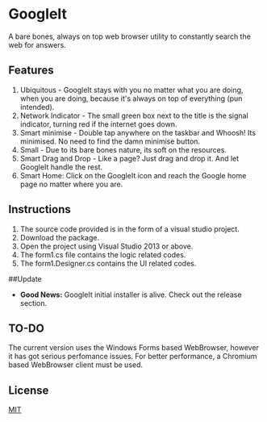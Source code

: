 # GoogleIt
A bare bones, always on top web browser utility to constantly search the web for answers.

## Features
1. Ubiquitous - GoogleIt stays with you no matter what you are doing, when you are doing, because it's always on top of everything (pun intended).
2. Network Indicator - The small green box next to the title is the signal indicator, turning red if the internet goes down.
3. Smart minimise - Double tap anywhere on the taskbar and Whoosh! Its minimised. No need to find the damn minimise button.
4. Small - Due to its bare bones nature, its soft on the resources.
5. Smart Drag and Drop - Like a page? Just drag and drop it. And let GoogleIt handle the rest.
6. Smart Home: Click on the GoogleIt icon and reach the Google home page no matter where you are.

## Instructions

1. The source code provided is in the form of a visual studio project.
2. Download the package.
3. Open the project using Visual Studio 2013 or above.
4. The form1.cs file contains the logic related codes.
5. The form1.Designer.cs contains the UI related codes.

##Update
- **Good News:** GoogleIt initial installer is alive. Check out the release section.

## TO-DO
The current version uses the Windows Forms based WebBrowser, however it has got serious perfomance issues. For better performance, a Chromium based WebBrowser client must be used.

## License
[MIT](https://github.com/NilanjanDaw/GoogleIt/blob/master/LICENSE)
